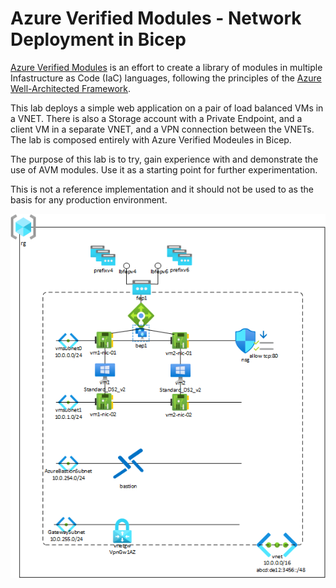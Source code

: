 # Azure Verified Modules - Network Deployment in Bicep

[Azure Verified Modules](https://azure.github.io/Azure-Verified-Modules/) is an effort to create a library of  modules in multiple Infastructure as Code (IaC) languages, following the principles of the [Azure Well-Architected Framework](https://learn.microsoft.com/en-us/azure/well-architected/). 

This lab deploys a simple web application on a pair of load balanced VMs in a VNET. There is also a Storage account with a Private Endpoint, and a client VM in a separate VNET, and a VPN connection between the VNETs. The lab is composed entirely with Azure Verified Modeules in Bicep.

The purpose of this lab is to try, gain experience with and demonstrate the use of AVM modules. Use it as a starting point for further experimentation. 

This is not a reference implementation and it should not be used to as the basis for any production environment.

![images](/azure_verified_module_lab.png)

